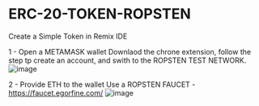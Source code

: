 # ERC-20-TOKEN-ROPSTEN
Create a Simple Token in Remix IDE

1 - Open a METAMASK wallet
Downlaod the chrone extension, follow the step tp create an account, and swith to the ROPSTEN TEST NETWORK.
![image](https://user-images.githubusercontent.com/84672157/148392801-6ac446a5-0435-48c1-af8d-c841f4e9f7d4.png)

2 - Provide ETH to the wallet
Use a ROPSTEN FAUCET - https://faucet.egorfine.com/
![image](https://user-images.githubusercontent.com/84672157/148396822-e77a4294-be4d-465c-8d3f-efe5a6ef32a8.png)




